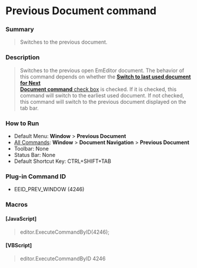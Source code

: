 # Previous Document command

### Summary

> Switches to the previous document.

### Description

> Switches to the previous open EmEditor document. The behavior of this command depends on whether the
> [**Switch to last used document for Next**\
> **Document command** check box](../../dlg/customize/window/index) is checked. If it is checked, this command will switch to the earliest used document. If not checked, this command will switch to the previous document displayed on the
> tab bar.

### How to Run

- Default Menu: **Window** \> **Previous Document**
- [All Commands](../tools/all_commands): **Window**
\> **Document Navigation** \> **Previous Document**
- Toolbar: None
- Status Bar: None
- Default Shortcut Key: CTRL+SHIFT+TAB

### Plug-in Command ID

- EEID\_PREV\_WINDOW (4246)

### Macros

#### \[JavaScript\]

> editor.ExecuteCommandByID(4246);

#### \[VBScript\]

> editor.ExecuteCommandByID 4246